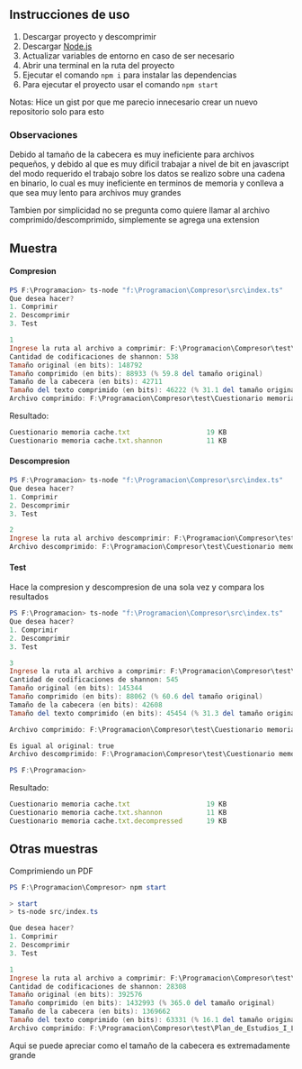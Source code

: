## Instrucciones de uso

1. Descargar proyecto y descomprimir
2. Descargar [Node.js](https://nodejs.org/en/)
3. Actualizar variables de entorno en caso de ser necesario
4. Abrir una terminal en la ruta del proyecto
5. Ejecutar el comando `npm i` para instalar las dependencias
6. Para ejecutar el proyecto usar el comando `npm start`

Notas: Hice un gist por que me parecio innecesario crear un nuevo repositorio solo para esto

### Observaciones

Debido al tamaño de la cabecera es muy ineficiente para archivos pequeños, y debido al que es muy dificil trabajar a nivel de bit en javascript del modo requerido el trabajo sobre los datos se realizo sobre una cadena en binario, lo cual es muy ineficiente en terminos de memoria y conlleva a que sea muy lento para archivos muy grandes

Tambien por simplicidad no se pregunta como quiere llamar al archivo comprimido/descomprimido, simplemente se agrega una extension

## Muestra

#### Compresion

```powershell
PS F:\Programacion> ts-node "f:\Programacion\Compresor\src\index.ts"
Que desea hacer?
1. Comprimir
2. Descomprimir
3. Test

1
Ingrese la ruta al archivo a comprimir: F:\Programacion\Compresor\test\Cuestionario memoria cache.txt
Cantidad de codificaciones de shannon: 538
Tamaño original (en bits): 148792
Tamaño comprimido (en bits): 88933 (% 59.8 del tamaño original)
Tamaño de la cabecera (en bits): 42711
Tamaño del texto comprimido (en bits): 46222 (% 31.1 del tamaño original)
Archivo comprimido: F:\Programacion\Compresor\test\Cuestionario memoria cache.txt.shannon
```

Resultado:

```js
Cuestionario memoria cache.txt                   19 KB
Cuestionario memoria cache.txt.shannon           11 KB 
```

#### Descompresion

```powershell
PS F:\Programacion> ts-node "f:\Programacion\Compresor\src\index.ts"
Que desea hacer?
1. Comprimir
2. Descomprimir
3. Test

2
Ingrese la ruta al archivo descomprimir: F:\Programacion\Compresor\test\Cuestionario memoria cache.txt.shannon
Archivo descomprimido: F:\Programacion\Compresor\test\Cuestionario memoria cache.txt.decompressed
```

#### Test

Hace la compresion y descompresion de una sola vez y compara los resultados

```powershell
PS F:\Programacion> ts-node "f:\Programacion\Compresor\src\index.ts"
Que desea hacer?
1. Comprimir
2. Descomprimir
3. Test

3
Ingrese la ruta al archivo a comprimir: F:\Programacion\Compresor\test\Cuestionario memoria cache.txt
Cantidad de codificaciones de shannon: 545
Tamaño original (en bits): 145344
Tamaño comprimido (en bits): 88062 (% 60.6 del tamaño original)
Tamaño de la cabecera (en bits): 42608
Tamaño del texto comprimido (en bits): 45454 (% 31.3 del tamaño original)

Archivo comprimido: F:\Programacion\Compresor\test\Cuestionario memoria cache.txt.shannon

Es igual al original: true
Archivo descomprimido: F:\Programacion\Compresor\test\Cuestionario memoria cache.txt.decompressed  

PS F:\Programacion> 
```

Resultado:

```javascript
Cuestionario memoria cache.txt                   19 KB
Cuestionario memoria cache.txt.shannon           11 KB 
Cuestionario memoria cache.txt.decompressed      19 KB
```

## Otras muestras

Comprimiendo un PDF

```powershell
PS F:\Programacion\Compresor> npm start

> start
> ts-node src/index.ts

Que desea hacer?
1. Comprimir
2. Descomprimir
3. Test

1
Ingrese la ruta al archivo a comprimir: F:\Programacion\Compresor\test\Plan_de_Estudios_I_Licenciatura_en_Ciencias_de_la_Computacion.pdf
Cantidad de codificaciones de shannon: 28308
Tamaño original (en bits): 392576
Tamaño comprimido (en bits): 1432993 (% 365.0 del tamaño original)
Tamaño de la cabecera (en bits): 1369662
Tamaño del texto comprimido (en bits): 63331 (% 16.1 del tamaño original)
Archivo comprimido: F:\Programacion\Compresor\test\Plan_de_Estudios_I_Licenciatura_en_Ciencias_de_la_Computacion.pdf.shannon
```

Aqui se puede apreciar como el tamaño de la cabecera es extremadamente grande
